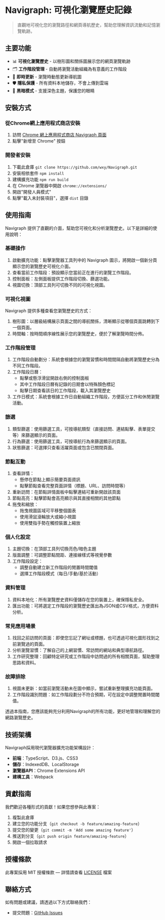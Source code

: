 Navigraph: 可視化瀏覽歷史記錄
===

> 直觀地可視化您的瀏覽路徑和網頁導航歷史，幫助您理解資訊流動和記憶瀏覽軌跡。

## 主要功能

- 📊 **可視化瀏覽歷史** - 以樹形圖和關係圖展示您的網頁瀏覽軌跡
- 🗂️ **工作階段管理** - 自動將瀏覽活動組織為有意義的工作階段
- 🔄 **即時更新** - 瀏覽時動態更新導航圖
- 🛡️ **隱私保護** - 所有資料本地儲存，不會上傳到雲端
- 🌙 **黑暗模式** - 支援深色主題，保護您的眼睛

## 安裝方式

### 從Chrome網上應用程式商店安裝

1. 訪問 [Chrome 網上應用程式商店 Navigraph 頁面](https://chrome.google.com/webstore/detail/navigraph/jfjgdldpgmnhclffkkcnbhleijeopkhi)
2. 點擊"新增至 Chrome" 按鈕

### 開發者安裝

1. 下載此倉庫 `git clone https://github.com/wxy/Navigraph.git`
2. 安裝相依套件 `npm install`
3. 建構擴充功能 `npm run build`
4. 在 Chrome 瀏覽器中開啟 `chrome://extensions/`
5. 開啟"開發人員模式"
6. 點擊"載入未封裝項目"，選擇 `dist` 目錄

## 使用指南

Navigraph 提供了直觀的介面，幫助您可視化和分析瀏覽歷史。以下是詳細的使用說明：

### 基礎操作

1. 啟動擴充功能：點擊瀏覽器工具列中的 Navigraph 圖示，將開啟一個新分頁顯示您的瀏覽歷史可視化介面。
2. 查看當前工作階段：預設顯示您當前正在進行的瀏覽工作階段。
3. 控制面板：左側面板提供工作階段切換、篩選功能。
4. 視圖切換：頂部工具列可切換不同的可視化視圖。

### 可視化視圖

Navigraph 提供多種查看您瀏覽歷史的方式：

1. 樹形圖：以層級結構展示頁面之間的導航關係，清晰顯示從哪個頁面跳轉到下一個頁面。
2. 時間軸：按時間順序線性展示您的瀏覽歷史，便於了解瀏覽時間分佈。

### 工作階段管理

1. 工作階段自動劃分：系統會根據您的瀏覽習慣和時間間隔自動將瀏覽歷史分為不同工作階段。
2. 工作階段日曆：
   - 點擊或懸浮滑鼠開啟右側的控制面板
   - 其中工作階段日曆有記錄的日期會以特殊顏色標記
   - 點擊日期查看該日的工作階段，載入其瀏覽歷史
3. 工作日模式：系統會根據工作日自動組織工作階段，方便區分工作和休閒瀏覽活動。

### 篩選

1. 類型篩選：使用篩選工具，可按導航類型（直接訪問、連結點擊、表單提交等）來篩選顯示的頁面。
2. 行為篩選：使用篩選工具，可按導航行為來篩選顯示的頁面。
3. 狀態篩選：可選擇只查看活躍頁面或包含已關閉頁面。

### 節點互動

1. 查看詳情：
   - 懸停在節點上顯示簡要頁面資訊
   - 點擊節點查看完整頁面詳情（標題、URL、訪問時間等）
2. 重新訪問：在節點詳情面板中點擊連結可重新開啟該頁面
3. 節點高亮：點擊節點會高亮顯示與其直接相關的其他節點
4. 拖曳和縮放：
   - 拖曳視圖區域可平移整個圖表
   - 使用滑鼠滾輪放大或縮小視圖
   - 使用雙指手勢在觸控裝置上縮放

### 個人化設定

1. 主題切換：在頂部工具列切換亮色/暗色主題
2. 版面調整：可調整節點間距、連接線樣式等視覺參數
3. 工作階段設定：
   - 調整自動建立新工作階段的閒置時間閾值
   - 選擇工作階段模式（每日/手動/基於活動）
  
### 資料管理

1. 資料本地化：所有瀏覽歷史資料僅儲存在您的裝置上，確保隱私安全。
2. 匯出功能：可將選定工作階段的瀏覽歷史匯出為JSON或CSV格式，方便資料分析。

### 常見應用場景

1. 找回之前訪問的頁面：即使您忘記了網址或標題，也可透過可視化圖形找到之前瀏覽過的頁面。
2. 分析瀏覽習慣：了解自己的上網習慣、常訪問的網站和典型導航路徑。
3. 工作研究整理：回顧特定研究或工作階段中訪問過的所有相關頁面，幫助整理思路和資料。

### 故障排除

1. 視圖未更新：如當前瀏覽活動未在圖中顯示，嘗試重新整理擴充功能頁面。
2. 工作階段識別問題：如工作階段劃分不符合預期，可在設定中調整閒置時間閾值。

透過本指南，您應該能夠充分利用Navigraph的所有功能，更好地管理和理解您的網路瀏覽歷史。

## 技術架構

Navigraph採用現代瀏覽器擴充功能架構設計：

- **前端**：TypeScript、D3.js、CSS3
- **儲存**：IndexedDB、LocalStorage
- **瀏覽器API**：Chrome Extensions API
- **建構工具**：Webpack

## 貢獻指南

我們歡迎各種形式的貢獻！如果您想參與此專案：

1. 複製此倉庫
2. 建立您的功能分支（`git checkout -b feature/amazing-feature`）
3. 提交您的變更（`git commit -m 'Add some amazing feature'`）
4. 推送到分支（`git push origin feature/amazing-feature`）
5. 開啟一個拉取請求

## 授權條款

此專案採用 MIT 授權條款 — 詳情請查看 [LICENSE](LICENSE) 檔案

## 聯絡方式

如有問題或建議，請透過以下方式聯絡我們：

- 提交問題：[GitHub Issues](https://github.com/wxy/Navigraph/issues)